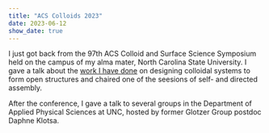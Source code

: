 ```yaml
---
title: "ACS Colloids 2023"
date: 2023-06-12
show_date: true
---
```


I just got back from the 97th ACS Colloid and Surface Science Symposium held on the campus of my alma mater, North
Carolina State University.
I gave a talk about the [work I have done](https://doi.org/10.1039/D0SM02073G) on designing colloidal systems to
form open structures and chaired one of the seesions of self- and directed assembly.

After the conference, I gave a talk to several groups in the Department of Applied Physical Sciences at UNC, hosted by former Glotzer Group postdoc Daphne Klotsa.
